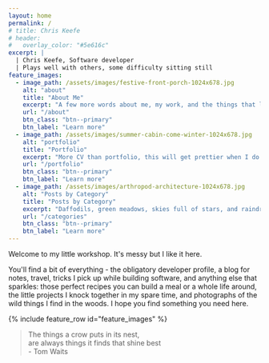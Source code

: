 ```yaml
---
layout: home
permalink: /
# title: Chris Keefe
# header:
#   overlay_color: "#5e616c"
excerpt: |
  | Chris Keefe, Software developer
  | Plays well with others, some difficulty sitting still
feature_images:
  - image_path: /assets/images/festive-front-porch-1024x678.jpg
    alt: "about"
    title: "About Me"
    excerpt: "A few more words about me, my work, and the things that light me up."
    url: "/about"
    btn_class: "btn--primary"
    btn_label: "Learn more"
  - image_path: /assets/images/summer-cabin-come-winter-1024x678.jpg
    alt: "portfolio"
    title: "Portfolio"
    excerpt: "More CV than portfolio, this will get prettier when I do more frontend work."
    url: "/portfolio"
    btn_class: "btn--primary"
    btn_label: "Learn more"
  - image_path: /assets/images/arthropod-architecture-1024x678.jpg
    alt: "Posts by Category"
    title: "Posts by Category"
    excerpt: "Daffodils, green meadows, skies full of stars, and raindrops on roses"
    url: "/categories"
    btn_class: "btn--primary"
    btn_label: "Learn more"      
---
```

Welcome to my little workshop.
It's messy but I like it here.

You'll find a bit of everything -
the obligatory developer profile,
a blog for notes, travel, tricks I pick up while building software,
and anything else that sparkles:
those perfect recipes you can build a meal or a whole life around,
the little projects I knock together in my spare time,
and photographs of the wild things I find in the woods.
I hope you find something you need here.

{% include feature_row id="feature_images" %}

> The things a crow puts in its nest,  
> are always things it finds that shine best  
> \- Tom Waits
